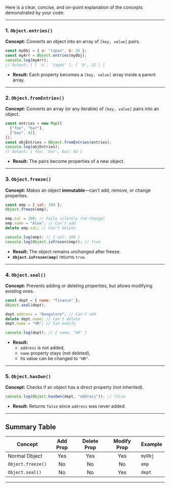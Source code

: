Here is a clear, concise, and on-point explanation of the concepts demonstrated by your code:

---

### 1. `Object.entries()`

**Concept:** Converts an object into an array of `[key, value]` pairs.

```js
const myObj = { a: "tapas", b: 32 };
const myArr = Object.entries(myObj);
console.log(myArr);
// Output: [ [ 'a', 'tapas' ], [ 'b', 32 ] ]
```

- **Result:** Each property becomes a `[key, value]` array inside a parent array.

---

### 2. `Object.fromEntries()`

**Concept:** Converts an array (or any iterable) of `[key, value]` pairs into an object.

```js
const entries = new Map([
  ["foo", "bar"],
  ["baz", 42],
]);
const objEntries = Object.fromEntries(entries);
console.log(objEntries);
// Output: { foo: 'bar', baz: 42 }
```

- **Result:** The pairs become properties of a new object.

---

### 3. `Object.freeze()`

**Concept:** Makes an object **immutable**—can't add, remove, or change properties.

```js
const emp = { sal: 100 };
Object.freeze(emp);

emp.sal = 200; // Fails silently (no change)
emp.name = "Alex"; // Can't add
delete emp.sal; // Can't delete

console.log(emp); // { sal: 100 }
console.log(Object.isFrozen(emp)); // true
```

- **Result:** The object remains unchanged after freeze.
- **`Object.isFrozen(emp)`** returns `true`.

---

### 4. `Object.seal()`

**Concept:** Prevents adding or deleting properties, but allows modifying existing ones.

```js
const dept = { name: "finance" };
Object.seal(dept);

dept.address = "Bangalore"; // Can't add
delete dept.name; // Can't delete
dept.name = "HR"; // Can modify

console.log(dept); // { name: "HR" }
```

- **Result:**
  - `address` is not added,
  - `name` property stays (not deleted),
  - its value can be changed to `"HR"`.

---

### 5. `Object.hasOwn()`

**Concept:** Checks if an object has a direct property (not inherited).

```js
console.log(Object.hasOwn(dept, "address")); // false
```

- **Result:** Returns `false` since `address` was never added.

---

## **Summary Table**

| Concept           | Add Prop | Delete Prop | Modify Prop | Example |
| ----------------- | :------: | :---------: | :---------: | ------- |
| Normal Object     |   Yes    |     Yes     |     Yes     | `myObj` |
| `Object.freeze()` |    No    |     No      |     No      | `emp`   |
| `Object.seal()`   |    No    |     No      |     Yes     | `dept`  |

---
